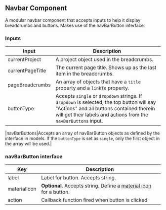 ## Navbar Component

A modular navbar component that accepts inputs to help it display breadcrumbs and buttons. Makes use of the navBarButton interface.

### Inputs

|Input|Description|
--- | ---
|currentProject|A project object used in the breadcrumbs.|
|currentPageTitle|The current page title. Shows up as the last item in the breadcrumbs.|
|pageBreadcrumbs|An array of objects that have a `title` property and a `linkTo` property.
|buttonType|Accepts `single` or `dropdown` strings. If `dropdown` is selected, the top button will say "Actions" and all buttons contained therein will get their labels and actions from the `navBarButtons` input.|

|navBarButtons|Accepts an array of navBarButton objects as defined by the interface in models. If the `buttonType` is set as `single`, only the first object in the array will be used.|

### navBarButton interface

|Key|Description|
--- | ---
|label|Label for button. Accepts string.|
|materialIcon|**Optional.** Accepts string. Define a [material icon](https://material.io/resources/icons/?style=baseline) for a button.|
|action|Callback function fired when button is clicked|
